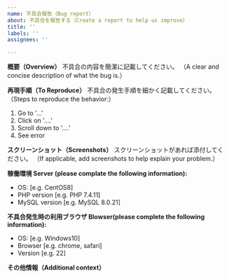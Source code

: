 ```yaml
---
name: 不具合報告（Bug report）
about: 不具合を報告する（Create a report to help us improve）
title: ''
labels: ''
assignees: ''

---
```


**概要（Overview）**
不具合の内容を簡潔に記載してください。
（A clear and concise description of what the bug is.）

**再現手順（To Reproduce）**
不具合の発生手順を細かく記載してください。
（Steps to reproduce the behavior:）
1. Go to '...'
2. Click on '....'
3. Scroll down to '....'
4. See error

**スクリーンショット（Screenshots）**
スクリーンショットがあれば添付してください。
（If applicable, add screenshots to help explain your problem.）

**稼働環境 Server (please complate the following information):**
- OS: [e.g. CentOS8]
- PHP version [e.g. PHP 7.4.11]
- MySQL version [e.g. MySQL 8.0.21]

**不具合発生時の利用ブラウザ Blowser(please complete the following information):**
- OS: [e.g. Windows10]
- Browser [e.g. chrome, safari]
- Version [e.g. 22]

**その他情報（Additional context）**
